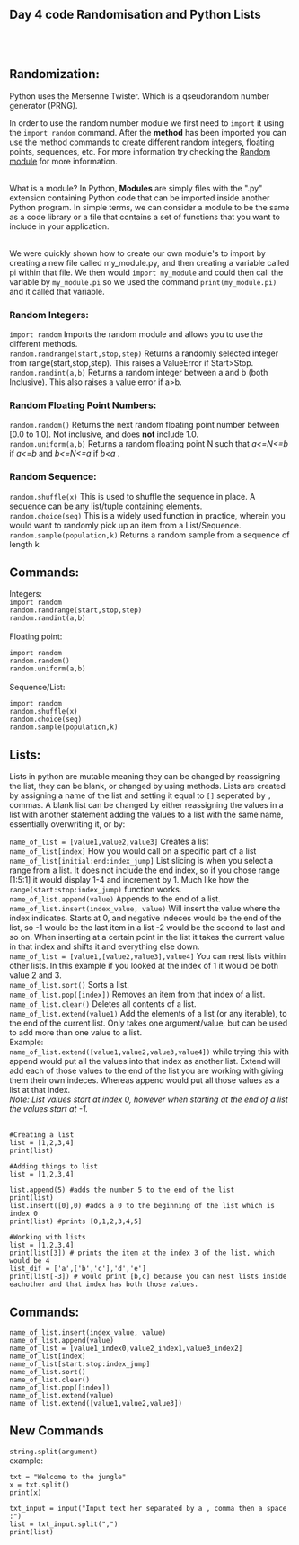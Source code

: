 ## Day 4 code Randomisation and Python Lists
<br></br>

## Randomization:

<p>Python uses the Mersenne Twister. Which is a qseudorandom number generator (PRNG). 
</P>

In order to use the random number module we first need to ``import`` it using the ``import random`` command. After the **method** has been imported you can use the method commands to create different random integers, floating points, sequences, etc. For more information try checking the
[Random module](https://www.askpython.com/python-modules/python-random-module-generate-random-numbers-sequences) for more information.
<br></br>
<p> 
What is a module? In Python, <b>Modules</b> are simply files with the ".py" extension containing Python code that can be imported inside another Python program. In simple terms, we can consider a module to be the same as a code library or a file that contains a set of functions that you want to include in your application. <br></br>

We were quickly shown how to create our own module's to import by creating a new file called my_module.py, and then creating a variable called pi within that file. We then would ``import my_module`` and could then call the variable by ``my_module.pi`` so we used the command ``print(my_module.pi)`` and it called that variable. 
</p>


### Random Integers:

``import random`` Imports the random module and allows you to use the different methods.<br>
``random.randrange(start,stop,step)`` Returns a randomly selected integer from range(start,stop,step). This raises a ValueError if Start>Stop.<br>
``random.randint(a,b)`` Returns a random integer between a and b (both Inclusive). This also raises a value error if a>b.<br>

### Random Floating Point Numbers:

``random.random()`` Returns the next random floating point number between [0.0 to  1.0). Not inclusive, and does **not** include 1.0.<br>
``random.uniform(a,b)`` Returns a random floating point N such that *a<=N<=b* if *a<=b* and *b<=N<=a* if *b<a* . <br>

### Random Sequence:
``random.shuffle(x)`` This is used to shuffle the sequence in place. A sequence can be any list/tuple containing elements. <br>
``random.choice(seq)`` This is a widely used function in practice, wherein you would want to randomly pick up an item from a List/Sequence.
``random.sample(population,k)`` Returns a random sample from a sequence of length k

## Commands:
Integers:<br>
``import random``<br>
``random.randrange(start,stop,step)``<br>
``random.randint(a,b)``<br>
<br>
Floating point:<br>

``import random`` <br>
``random.random()`` <br>
``random.uniform(a,b)``<br>
<br>
Sequence/List:

``import random``<br>
``random.shuffle(x)``<br>
``random.choice(seq)``<br>
``random.sample(population,k)``<br>  

## Lists: 

Lists in python are mutable meaning they can be changed by reassigning the list, they can be blank, or changed by using methods. Lists are created by assigning a name of the list and setting it equal to ``[]`` seperated by ``,`` commas. A blank list can be changed by either reassigning the values in a list with another statement adding the values to a list with the same name, essentially overwriting it, or by: 

``name_of_list = [value1,value2,value3]`` Creates a list<br>
``name_of_list[index]`` How you would call on a specific part of a list<br>
``name_of_list[initial:end:index_jump]`` List slicing is when you select a range from a list. It does not include the end index, so if you chose range [1:5:1] it would display 1-4 and increment by 1. Much like how the ``range(start:stop:index_jump)`` function works.  <br>
``name_of_list.append(value)`` Appends to the end of a list.<br>
``name_of_list.insert(index_value, value)`` Will insert the value where the index indicates. Starts at 0, and negative indeces would be the end of the list, so -1 would be the last item in a list -2 would be the second to last and so on. When inserting at a certain point in the list it takes the current value in that index and shifts it and everything else down. <br>
``name_of_list = [value1,[value2,value3],value4]`` You can nest lists within other lists. In this example if you looked at the index of 1 it would be both value 2 and 3. <br>
``name_of_list.sort()`` Sorts a list. <br>
``name_of_list.pop([index])`` Removes an item from that index of a list.<br>
``name_of_list.clear()`` Deletes all contents of a list.
``name_of_list.extend(value1)`` Add the elements of a list (or any iterable), to the end of the current list. Only takes one argument/value, but can be used to add more than one value to a list.<br>
Example:<br> 
``name_of_list.extend([value1,value2,value3,value4])`` while trying this with append would put all the values into that index as another list. Extend will add each of those values to the end of the list you are working with giving them their own indeces. Whereas append would put all those values as a list at that index. 
<br>
*Note: List values start at index 0, however when starting at the end of a list the values start at -1.*
<br>
<br>
```````
#Creating a list
list = [1,2,3,4]
print(list)

#Adding things to list
list = [1,2,3,4]

list.append(5) #adds the number 5 to the end of the list
print(list)
list.insert([0],0) #adds a 0 to the beginning of the list which is index 0
print(list) #prints [0,1,2,3,4,5]

#Working with lists
list = [1,2,3,4]
print(list[3]) # prints the item at the index 3 of the list, which would be 4
list_dif = ['a',['b','c'],'d','e']
print(list[-3]) # would print [b,c] because you can nest lists inside eachother and that index has both those values. 
```````
## Commands:<br>
``name_of_list.insert(index_value, value)``<br>
``name_of_list.append(value)``<br>
``name_of_list = [value1_index0,value2_index1,value3_index2]``<br>
``name_of_list[index]``<br>
``name_of_list[start:stop:index_jump]``<br>
``name_of_list.sort()``<br>
``name_of_list.clear()``<br>
``name_of_list.pop([index])``<br>
``name_of_list.extend(value)``<br>
``name_of_list.extend([value1,value2,value3])``<br>

## New Commands
``string.split(argument)``<br>
example:<br>
```
txt = "Welcome to the jungle"
x = txt.split()
print(x)

txt_input = input("Input text her separated by a , comma then a space :")
list = txt_input.split(",")
print(list)
```
